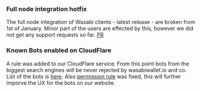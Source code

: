 ### Full node integration hotfix

The full node integration of Wasabi clients - latest release - are broken from 1st of January. Minor part of the users are effected by this, however we did not get any support requests so far. [PR](https://github.com/zkSNACKs/WalletWasabi/pull/9872)

### Known Bots enabled on CloudFlare
A rule was added to our CloudFlare service. From this point bots from the biggest search engines will be never rejected by wasabiwallet.io and co. List of the bots is [here](https://radar.cloudflare.com/traffic/verified-bots). Also [permission rule](https://github.com/zkSNACKs/WalletWasabi/pull/9870) was fixed, this will further imporve the UX for the bots on our website.
